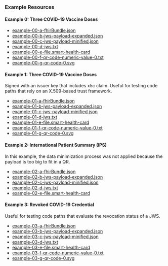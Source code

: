 ### Example Resources

#### Example 0: Three COVID-19 Vaccine Doses

- [example-00-a-fhirBundle.json](example-00-a-fhirBundle.json)
- [example-00-b-jws-payload-expanded.json](example-00-b-jws-payload-expanded.json)
- [example-00-c-jws-payload-minified.json](example-00-c-jws-payload-minified.json)
- [example-00-d-jws.txt](example-00-d-jws.txt)
- [example-00-e-file.smart-health-card](example-00-e-file.smart-health-card)
- [example-00-f-qr-code-numeric-value-0.txt](example-00-f-qr-code-numeric-value-0.txt)
- [example-00-g-qr-code-0.svg](example-00-g-qr-code-0.svg)


#### Example 1: Three COVID-19 Vaccine Doses

Signed with an issuer key that includes x5c claim. Useful for testing code paths that rely on an X.509-based trust framework.

- [example-01-a-fhirBundle.json](example-01-a-fhirBundle.json)
- [example-01-b-jws-payload-expanded.json](example-01-b-jws-payload-expanded.json)
- [example-01-c-jws-payload-minified.json](example-01-c-jws-payload-minified.json)
- [example-01-d-jws.txt](example-01-d-jws.txt)
- [example-01-e-file.smart-health-card](example-01-e-file.smart-health-card)
- [example-01-f-qr-code-numeric-value-0.txt](example-01-f-qr-code-numeric-value-0.txt)
- [example-01-g-qr-code-0.svg](example-01-g-qr-code-0.svg)


#### Example 2: International Patient Summary (IPS)

In this example, the data minimization process was not applied because the payload is too big to fit in a QR.

- [example-02-a-fhirBundle.json](example-02-a-fhirBundle.json)
- [example-02-b-jws-payload-expanded.json](example-02-b-jws-payload-expanded.json)
- [example-02-c-jws-payload-minified.json](example-02-c-jws-payload-minified.json)
- [example-02-d-jws.txt](example-02-d-jws.txt)
- [example-02-e-file.smart-health-card](example-02-e-file.smart-health-card)


#### Example 3: Revoked COVID-19 Credential

Useful for testing code paths that evaluate the revocation status of a JWS.

- [example-03-a-fhirBundle.json](example-03-a-fhirBundle.json)
- [example-03-b-jws-payload-expanded.json](example-03-b-jws-payload-expanded.json)
- [example-03-c-jws-payload-minified.json](example-03-c-jws-payload-minified.json)
- [example-03-d-jws.txt](example-03-d-jws.txt)
- [example-03-e-file.smart-health-card](example-03-e-file.smart-health-card)
- [example-03-f-qr-code-numeric-value-0.txt](example-03-f-qr-code-numeric-value-0.txt)
- [example-03-g-qr-code-0.svg](example-03-g-qr-code-0.svg)